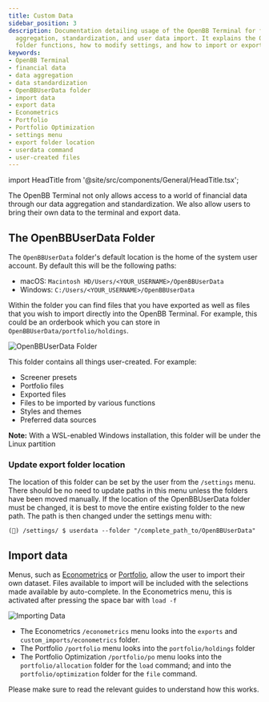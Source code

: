 ```yaml
---
title: Custom Data
sidebar_position: 3
description: Documentation detailing usage of the OpenBB Terminal for financial data
  aggregation, standardization, and user data import. It explains the OpenBBUserData
  folder functions, how to modify settings, and how to import or export user data.
keywords:
- OpenBB Terminal
- financial data
- data aggregation
- data standardization
- OpenBBUserData folder
- import data
- export data
- Econometrics
- Portfolio
- Portfolio Optimization
- settings menu
- export folder location
- userdata command
- user-created files
---
```


import HeadTitle from '@site/src/components/General/HeadTitle.tsx';

<HeadTitle title="Custom Data - Data - Usage | OpenBB Terminal Docs" />

The OpenBB Terminal not only allows access to a world of financial data through our data aggregation and standardization. We also allow users to bring their own data to the terminal and export data.

## The OpenBBUserData Folder

The `OpenBBUserData` folder's default location is the home of the system user account. By default this will be the following paths:
- macOS: `Macintosh HD/Users/<YOUR_USERNAME>/OpenBBUserData`
- Windows: `C:/Users/<YOUR_USERNAME>/OpenBBUserData`

Within the folder you can find files that you have exported as well as files that you wish to import directly into the OpenBB Terminal. For example, this could be an orderbook which you can store in `OpenBBUserData/portfolio/holdings`.

![OpenBBUserData Folder](https://user-images.githubusercontent.com/85772166/195742985-19f0e420-d8f7-4fea-a145-a0243b8f2ddc.png)

This folder contains all things user-created. For example:

- Screener presets
- Portfolio files
- Exported files
- Files to be imported by various functions
- Styles and themes
- Preferred data sources

**Note:** With a WSL-enabled Windows installation, this folder will be under the Linux partition

### Update export folder location

The location of this folder can be set by the user from the `/settings` menu. There should be no need to update paths in this menu unless the folders have been moved manually. If the location of the OpenBBUserData folder must be changed, it is best to move the entire existing folder to the new path. The path is then changed under the settings menu with:

```console
(🦋) /settings/ $ userdata --folder "/complete_path_to/OpenBBUserData"
```

## Import data

Menus, such as [Econometrics](https://docs.openbb.co/terminal/usage/intros/econometrics) or [Portfolio](https://docs.openbb.co/terminal/usage/intros/portfolio), allow the user to import their own dataset. Files available to import will be included with the selections made available by auto-complete. In the Econometrics menu, this is activated after pressing the space bar with `load -f `

![Importing Data](https://user-images.githubusercontent.com/85772166/204921760-38742f6c-ec78-4009-9c23-54dcb0504524.png)

- The Econometrics `/econometrics` menu looks into the `exports` and `custom_imports/econometrics` folder.
- The Portfolio `/portfolio` menu looks into the `portfolio/holdings` folder
- The Portfolio Optimization `/portfolio/po` menu looks into the `portfolio/allocation` folder for the `load` command; and into the `portfolio/optimization` folder for the `file` command.

Please make sure to read the relevant guides to understand how this works.
